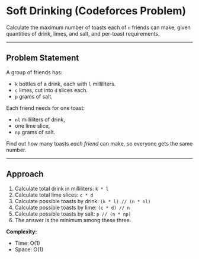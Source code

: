 # Soft Drinking (Codeforces Problem)

Calculate the maximum number of toasts each of `n` friends can make, given quantities of drink, limes, and salt, and per-toast requirements.

---

## Problem Statement

A group of friends has:
- `k` bottles of a drink, each with `l` milliliters.
- `c` limes, cut into `d` slices each.
- `p` grams of salt.

Each friend needs for one toast:
- `nl` milliliters of drink,
- one lime slice,
- `np` grams of salt.

Find out how many toasts *each friend* can make, so everyone gets the same number.

---

## Approach

1. Calculate total drink in milliliters: `k * l`
2. Calculate total lime slices: `c * d`
3. Calculate possible toasts by drink: `(k * l) // (n * nl)`
4. Calculate possible toasts by lime: `(c * d) // n`
5. Calculate possible toasts by salt: `p // (n * np)`
6. The answer is the minimum among these three.

**Complexity:**  
- Time: O(1)
- Space: O(1)

